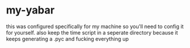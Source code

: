 # my-yabar
this was configured specifically for my machine so you'll need to config it for yourself.
also keep the time script in a seperate directory because it keeps generating a .pyc and fucking everything up
